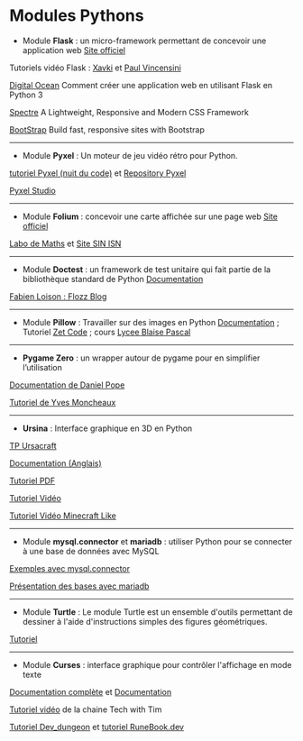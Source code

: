 # Modules Pythons

- Module **Flask** : un micro-framework  permettant de concevoir une application web [Site officiel](https://flask.palletsprojects.com/en/1.1.x/)

Tutoriels vidéo Flask : [Xavki](https://www.youtube.com/watch?v=vunWCJrwKx8) et [Paul Vincensini](https://www.youtube.com/watch?v=zDkUIKedFsU)

[Digital Ocean](https://www.digitalocean.com/community/tutorials/how-to-make-a-web-application-using-flask-in-python-3-fr) Comment créer une application web en utilisant Flask en Python 3


[Spectre](https://picturepan2.github.io/spectre/) A Lightweight, Responsive and Modern CSS Framework

[BootStrap](https://getbootstrap.com/) Build fast, responsive sites with Bootstrap

- - - - - -

- Module **Pyxel** :  Un moteur de jeu vidéo rétro pour Python.

[tutoriel Pyxel (nuit du code)](https://nuitducode.github.io/DOCUMENTATION/PYTHON/01-presentation/)  et [Repository Pyxel](https://github.com/kitao/pyxel/blob/main/docs/README.fr.md) 

[Pyxel Studio](https://www.pyxelstudio.net/) 

- - - - - -

- Module **Folium** : concevoir une carte affichée sur une page web [Site officiel](https://python-visualization.github.io/folium/)

[Labo de Maths](http://labodemaths.fr/WordPress3/nsi-tp10-decouverte-du-module-folium-et-tables-de-donnees/)  et [Site SIN ISN](http://sti2d-sin-isn.blogspot.com/2020/02/utilisation-basique-de-folium-sous.html)

- - - - - -

- Module **Doctest** : un framework de test unitaire qui fait partie de la bibliothèque standard de Python [Documentation](https://docs.python.org/3/library/doctest.html)

[Fabien Loison : Flozz Blog](https://blog.flozz.fr/2020/06/15/doctest-vous-navez-aucune-excuse-pour-ne-pas-ecrire-des-tests-unitaires-en-python/) 

- - - - - -

- Module **Pillow** : Travailler sur des images en Python [Documentation](https://pillow.readthedocs.io/en/stable/) ; Tutoriel [Zet Code](https://zetcode.com/python/pillow/) ;  cours  [Lycee Blaise Pascal](http://info.blaisepascal.fr/pillow)



- - - - - -

- **Pygame Zero** : un wrapper autour de pygame pour en simplifier l’utilisation

[Documentation de  Daniel Pope](https://pgzero-french.readthedocs.io/fr/latest/)

[Tutoriel de Yves Moncheaux](https://clogique.fr/nsi/premiere/tuto_pg0/tuto_pgzero.html#1)

- - - - - -

- **Ursina** : Interface graphique en 3D en Python

[TP Ursacraft](https://clogique.fr/nsi/premiere/td_tp/TP_Ursacraft.html#1)

[Documentation (Anglais)](https://www.ursinaengine.org/cheat_sheet.html)

[Tutoriel PDF](https://www.ursinaengine.org/ursina_for_dummies.html)

[Tutoriel Vidéo ](https://www.youtube.com/watch?v=w2gu9Ah95l0)

[Tutoriel Vidéo Minecraft Like](https://www.youtube.com/watch?v=vX4l-qozib8)

- - - - - -

- Module **mysql.connector** et **mariadb** :  utiliser Python pour se connecter à une base de données avec MySQL

[Exemples avec mysql.connector](https://dev.mysql.com/doc/connector-python/en/connector-python-examples.html) 

[Présentation des bases avec mariadb](https://mariadb.com/fr/resources/blog/how-to-connect-python-programs-to-mariadb/)

- - - - - -

- Module **Turtle** :  Le module Turtle est un ensemble d'outils permettant de dessiner à l'aide d'instructions simples des figures géométriques.

[Tutoriel](https://turtle-tutorial.readthedocs.io/en/latest/2_draw/draw.html) 

- - - - - -

- Module **Curses** :  interface graphique pour contrôler l'affichage en mode texte



[Documentation complète](https://docs.python.org/fr/3/library/curses.html) et [Documentation](https://docs.python.org/fr/3/howto/curses.html) 


[Tutoriel vidéo](https://www.youtube.com/watch?v=Db4oc8qc9RU) de la chaine Tech with Tim

[Tutoriel Dev_dungeon](https://www.devdungeon.com/content/curses-programming-python) et [tutoriel RuneBook.dev](https://runebook.dev/fr/docs/python/library/curses) 


